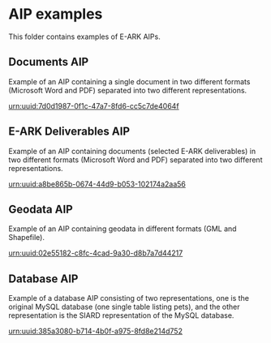 # AIP examples

This folder contains examples of E-ARK AIPs.

## Documents AIP

Example of an AIP containing a single document in two different formats (Microsoft Word and PDF) separated into two different representations.

[urn:uuid:7d0d1987-0f1c-47a7-8fd6-cc5c7de4064f](urn+uuid+7d0d1987-0f1c-47a7-8fd6-cc5c7de4064f.tar)

## E-ARK Deliverables AIP

Example of an AIP containing documents (selected E-ARK deliverables) in two different formats (Microsoft Word and PDF) separated into two different representations.

[urn:uuid:a8be865b-0674-44d9-b053-102174a2aa56](urn+uuid+a8be865b-0674-44d9-b053-102174a2aa56.tar)

## Geodata AIP

Example of an AIP containing geodata in different formats (GML and Shapefile).

[urn:uuid:02e55182-c8fc-4cad-9a30-d8b7a7d44217](urn+uuid+02e55182-c8fc-4cad-9a30-d8b7a7d44217.tar)

## Database AIP

Example of a database AIP consisting of two representations, one is the original MySQL database (one single table listing pets), and the other representation is the SIARD representation of the MySQL database.

[urn:uuid:385a3080-b714-4b0f-a975-8fd8e214d752](urn+uuid+385a3080-b714-4b0f-a975-8fd8e214d752.tar)


